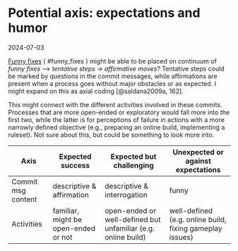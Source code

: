 # Potential axis: expectations and humor

2024-07-03

[Funny fixes](<./20240703-funny_fixes_humor_commit_msgs.md>) ( #funny_fixes ) might be able to be placed on continuum of *funny fixes* --> *tentative steps* -> *affirmative moves*? Tentative steps could be marked by questions in the commit messages, while affirmations are present when a process goes without major obstacles or as expected. I might expand on this as axial coding [@saldana2009a, 162].

This might connect with the different activities involved in these commits. Processes that are more open-ended or exploratory would fall more into the first two, while the latter is for perceptions of failure in actions with a more narrowly defined objective (e.g., preparing an online build, implementing a ruleset). Not sure about this, but could be something to look more into.

| Axis               | Expected success                     | Expected but challenging                                      | Unexpected or against expectations                       |
| ------------------ | ------------------------------------ | ------------------------------------------------------------- | -------------------------------------------------------- |
| Commit msg content | descriptive & affirmation            | descriptive & interrogation                                   | funny                                                    |
| Activities         | familiar, might be open-ended or not | open-ended or well-defined but unfamiliar (e.g. online build) | well-defined (e.g. online build, fixing gameplay issues) |
